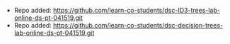 
- Repo added: https://github.com/learn-co-students/dsc-ID3-trees-lab-online-ds-pt-041519.git
- Repo added: https://github.com/learn-co-students/dsc-decision-trees-lab-online-ds-pt-041519.git